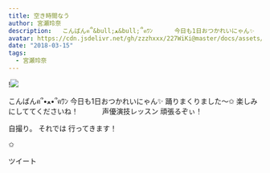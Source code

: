 ```yaml
---
title: 空き時間なう
author: 宮瀬玲奈
description:   こんばんฅ՞&bull;ﻌ&bull;՞ฅﾜﾝ      今日も1日おつかれいにゃん✨           踊りまくりました～✩    楽しみにしててくださいね！&nbsp;&nbsp;&nbsp;&nbsp;&nbsp;&nbsp;&nbsp;&nbsp;&nbsp;&nbsp;&nbsp; 声優演技...
avatar: https://cdn.jsdelivr.net/gh/zzzhxxx/227WiKi@master/docs/assets/photo/avatar/reina.jpg
date: "2018-03-15"
tags:
  - 宮瀬玲奈
---
```


!![](https://cdn.jsdelivr.net/gh/zzzhxxx/227WiKi-image@master/blog-image/reina-2018-03-15_1.jpg)


  こんばんฅ՞•ﻌ•՞ฅﾜﾝ
今日も1日おつかれいにゃん✨
     踊りまくりました～✩    楽しみにしててくださいね！            声優演技レッスン     頑張るぞぃ！



 自撮り。
     それでは
   行ってきます！

✩


ツイート



